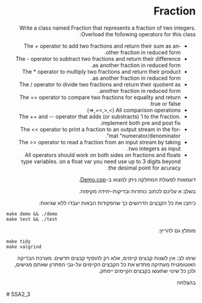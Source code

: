 <div dir="rtl" lang="en">

# Fraction
Write a class named Fraction that represents a fraction of two integers. Overload the following operators for this class:

* The + operator to add two fractions and return their sum as another fraction in reduced form.
* The - operator to subtract two fractions and return their difference as another fraction in reduced form.
* The * operator to multiply two fractions and return their product as another fraction in reduced form.
* The / operator to divide two fractions and return their quotient as another fraction in reduced form.
* The == operator to compare two fractions for equality and return true or false.
* All comparison operations (>,<,>=,<=)
* The ++ and -- operator that adds (or substracts) 1 to the fraction. implement both pre and post fix.
* The << operator to print a fraction to an output stream in the format “numerator/denominator”.
* The >> operator to read a fraction from an input stream by taking two integers as input. 
* All operators should work on both sides on fractions and floats type variables. on a float var you need use up to 3 digits beyond the desimal point for acuracy.  

דוגמאות לפעולת המחלקה ניתן למצוא ב-[Demo.cpp](Demo.cpp).

בשלב א עליכם לכתוב כותרות ובדיקות-יחידה מקיפות. 

כיתבו את כל הקבצים הדרושים כך שהפקודות הבאות יעבדו ללא שגיאות:

<div dir='ltr'>

    make demo && ./demo
	make test && ./test

</div>

מומלץ גם להריץ:

<div dir='ltr'>

    make tidy
    make valgrind

</div>

שימו לב:
אין לשנות קבצים קיימים, אלא רק להוסיף קבצים חדשים.
מערכת הבדיקה האוטומטית מעתיקה מחדש את כל הקבצים הקיימים על-גבי הפתרון שאתם מגישים,
ולכן כל שינוי שתעשו בקבצים הקיימים יימחק.

בהצלחה
</div>
# SSA2_3
